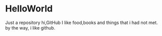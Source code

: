 # HelloWorld
Just a repository
hi,GitHub
   I like food,books and things that i had not met.
by the way, i like github.
